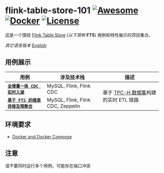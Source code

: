 # flink-table-store-101 [![Awesome](https://cdn.rawgit.com/sindresorhus/awesome/d7305f38d29fed78fa85652e3a63e154dd8e8829/media/badge.svg)](https://github.com/sindresorhus/awesome) [![Docker](https://badgen.net/badge/icon/docker?icon=docker&label)](https://https://docker.com/) [![License](https://img.shields.io/badge/License-Apache_2.0-blue.svg)](https://opensource.org/licenses/Apache-2.0)

这是一个围绕 [Flink Table Store](https://github.com/apache/flink-table-store) (*以下简称* **FTS**) 用例和特性展示的项目集合。

*其它语言版本* [English](https://github.com/LadyForest/flink-table-store-101#readme)

## 用例展示
<table>
    <thead>
        <tr>
            <th>用例</th>
            <th>涉及技术栈</th>
            <th>描述</th>
        </tr>
    </thead>
    <tbody>
        <tr>
          <td><b><code><a href="https://github.com/LadyForest/flink-table-store-101/blob/master/real-time-update/README.zh.md">全增量一体 CDC 实时入湖</a></code></b></td>
            <td rowspan=1>MySQL, Flink, Flink CDC</td>
            <td rowspan=2>基于 <a href="https://www.tpc.org/tpch/">TPC-H 数据集</a>构建的实时 ETL 链路</td>
        </tr>
        <tr>
          <td><b><code><a href="https://github.com/LadyForest/flink-table-store-101/tree/master/lookup-join/README.zh.md">基于 FTS 的维表连接及预聚合</a></code></b></td>
          <td>MySQL, Flink, Flink CDC, Zeppelin</td>
        </tr>
    </tbody>
</table>

## 环境要求
- [Docker and Docker Compose](https://docs.docker.com/)

## 注意
请不要同时运行多个用例，可能存在端口冲突